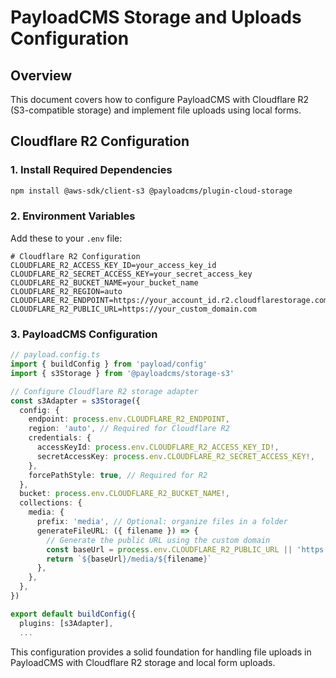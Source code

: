 # PayloadCMS Storage and Uploads Configuration

## Overview

This document covers how to configure PayloadCMS with Cloudflare R2 (S3-compatible storage) and implement file uploads using local forms.

## Cloudflare R2 Configuration

### 1. Install Required Dependencies

```bash
npm install @aws-sdk/client-s3 @payloadcms/plugin-cloud-storage
```

### 2. Environment Variables

Add these to your `.env` file:

```env
# Cloudflare R2 Configuration
CLOUDFLARE_R2_ACCESS_KEY_ID=your_access_key_id
CLOUDFLARE_R2_SECRET_ACCESS_KEY=your_secret_access_key
CLOUDFLARE_R2_BUCKET_NAME=your_bucket_name
CLOUDFLARE_R2_REGION=auto
CLOUDFLARE_R2_ENDPOINT=https://your_account_id.r2.cloudflarestorage.com
CLOUDFLARE_R2_PUBLIC_URL=https://your_custom_domain.com
```

### 3. PayloadCMS Configuration

```typescript
// payload.config.ts
import { buildConfig } from 'payload/config'
import { s3Storage } from '@payloadcms/storage-s3'

// Configure Cloudflare R2 storage adapter
const s3Adapter = s3Storage({
  config: {
    endpoint: process.env.CLOUDFLARE_R2_ENDPOINT,
    region: 'auto', // Required for Cloudflare R2
    credentials: {
      accessKeyId: process.env.CLOUDFLARE_R2_ACCESS_KEY_ID!,
      secretAccessKey: process.env.CLOUDFLARE_R2_SECRET_ACCESS_KEY!,
    },
    forcePathStyle: true, // Required for R2
  },
  bucket: process.env.CLOUDFLARE_R2_BUCKET_NAME!,
  collections: {
    media: {
      prefix: 'media', // Optional: organize files in a folder
      generateFileURL: ({ filename }) => {
        // Generate the public URL using the custom domain
        const baseUrl = process.env.CLOUDFLARE_R2_PUBLIC_URL || 'https://media.rumbletv.com'
        return `${baseUrl}/media/${filename}`
      },
    },
  },
})

export default buildConfig({
  plugins: [s3Adapter],
  ...
```

This configuration provides a solid foundation for handling file uploads in PayloadCMS with Cloudflare R2 storage and local form uploads.